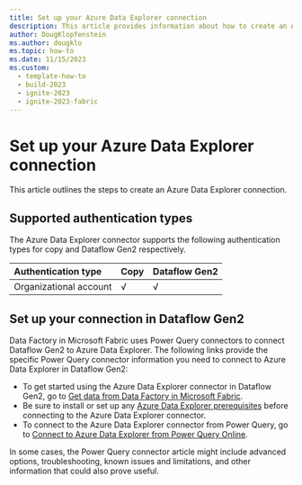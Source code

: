```yaml
---
title: Set up your Azure Data Explorer connection
description: This article provides information about how to create an Azure Data Explorer connection in Microsoft Fabric.
author: DougKlopfenstein
ms.author: dougklo
ms.topic: how-to
ms.date: 11/15/2023
ms.custom:
  - template-how-to
  - build-2023
  - ignite-2023
  - ignite-2023-fabric
---
```


# Set up your Azure Data Explorer connection

This article outlines the steps to create an Azure Data Explorer connection.

## Supported authentication types

The Azure Data Explorer connector supports the following authentication types for copy and Dataflow Gen2 respectively.  

|Authentication type |Copy |Dataflow Gen2 |
|:---|:---|:---|
|Organizational account| √ | √ |

## Set up your connection in Dataflow Gen2

Data Factory in Microsoft Fabric uses Power Query connectors to connect Dataflow Gen2 to Azure Data Explorer. The following links provide the specific Power Query connector information you need to connect to Azure Data Explorer in Dataflow Gen2:

- To get started using the Azure Data Explorer connector in Dataflow Gen2, go to [Get data from Data Factory in Microsoft Fabric](/power-query/where-to-get-data#get-data-from-data-factory-in-microsoft-fabric-preview).
- Be sure to install or set up any [Azure Data Explorer prerequisites](/power-query/connectors/azure-data-explorer#prerequisites) before connecting to the Azure Data Explorer connector.
- To connect to the Azure Data Explorer connector from Power Query, go to [Connect to Azure Data Explorer from Power Query Online](/power-query/connectors/azure-data-explorer#connect-to-azure-data-explorer-from-power-query-online).

In some cases, the Power Query connector article might include advanced options, troubleshooting, known issues and limitations, and other information that could also prove useful.
